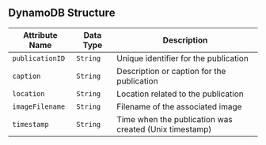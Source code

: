 ## DynamoDB Structure

| **Attribute Name** | **Data Type** | **Description**       |
|--------------------|---------------|-----------------------|
| `publicationID`    | `String`      | Unique identifier for the publication |
| `caption`          | `String`      | Description or caption for the publication |
| `location`         | `String`      | Location related to the publication |
| `imageFilename`    | `String`      | Filename of the associated image    |
| `timestamp`        | `String`      | Time when the publication was created (Unix timestamp) |
